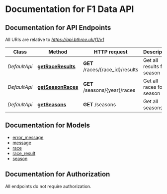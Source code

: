 # Documentation for F1 Data API

<a name="documentation-for-api-endpoints"></a>
## Documentation for API Endpoints

All URIs are relative to *https://api.bthree.uk/f1/v1*

| Class | Method | HTTP request | Description |
|------------ | ------------- | ------------- | -------------|
| *DefaultApi* | [**getRaceResults**](Apis/DefaultApi.md#getraceresults) | **GET** /races/{race_id}/results | Get all results for a season |
*DefaultApi* | [**getSeasonRaces**](Apis/DefaultApi.md#getseasonraces) | **GET** /seasons/{year}/races | Get all races for a season |
*DefaultApi* | [**getSeasons**](Apis/DefaultApi.md#getseasons) | **GET** /seasons | Get all seasons |


<a name="documentation-for-models"></a>
## Documentation for Models

 - [error_message](./Models/error_message.md)
 - [message](./Models/message.md)
 - [race](./Models/race.md)
 - [race_result](./Models/race_result.md)
 - [season](./Models/season.md)


<a name="documentation-for-authorization"></a>
## Documentation for Authorization

All endpoints do not require authorization.
